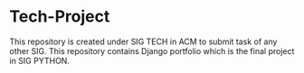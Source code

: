 # Tech-Project
This repository is created under SIG TECH in ACM to submit task of any other SIG.
This repository contains Django portfolio which is the final project in SIG PYTHON.

